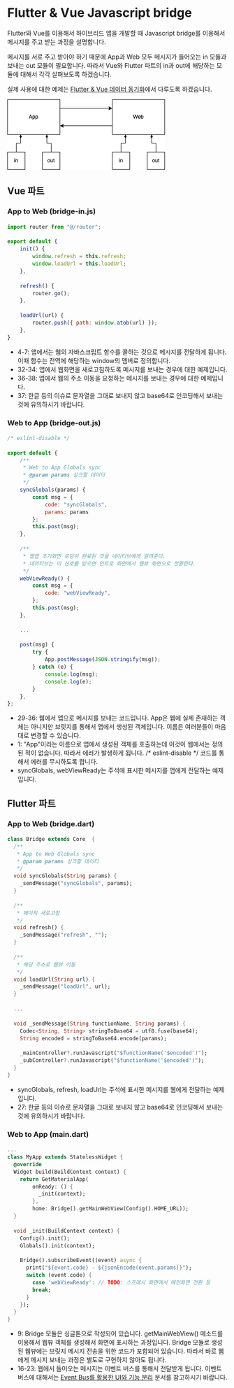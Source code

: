 # Flutter & Vue Javascript bridge

Flutter와 Vue를 이용해서 하이브리드 앱을 개발할 때
Javascript bridge를 이용해서 메시지를 주고 받는 과정을 설명합니다.

메시지를 서로 주고 받아야 하기 때문에 App과 Web 모두 메시지가 들어오는 in 모듈과 보내는 out 모듈이 필요합니다.
따라서 Vue와 Flutter 파트의 in과 out에 해당하는 모듈에 대해서 각각 살펴보도록 하겠습니다.

실제 사용에 대한 예제는 [Flutter & Vue 데이터 동기화](/etc/012/)에서 다루도록 하겠습니다.

![](./pic-1.png)


## Vue 파트

### App to Web (bridge-in.js)

``` js
import router from "@/router";

export default {
    init() {
        window.refresh = this.refresh;
        window.loadUrl = this.loadUrl;
    },

    refresh() {
        router.go();
    },

    loadUrl(url) {
        router.push({ path: window.atob(url) });
    },
}
```
* 4-7: 앱에서는 웹의 자바스크립트 함수를 콜하는 것으로 메시지를 전달하게 됩니다.
  이때 함수는 전역에 해당하는 window의 멤버로 정의합니다.
* 32-34: 앱에서 웹화면을 새로고침하도록 메시지를 보내는 경우에 대한 예제입니다.
* 36-38: 앱에서 웹의 주소 이동을 요청하는 메시지를 보내는 경우에 대한 예제입니다.
* 37: 한글 등의 이슈로 문자열을 그대로 보내지 않고 base64로 인코딩해서 보내는 것에 유의하시기 바랍니다.

### Web to App (bridge-out.js)

``` js
/* eslint-disable */

export default {
    /**
     * Web to App Globals sync
     * @param params 싱크할 데이터
     */
    syncGlobals(params) {
        const msg = {
            code: "syncGlobals",
            params: params
        };
        this.post(msg);
    },

    /**
     * 웹앱 초기화면 로딩이 완료된 것을 네이티브에게 알려준다.
     * 네이티브는 이 신호를 받으면 인트로 화면에서 웹뷰 화면으로 전환한다.
     */
    webViewReady() {
        const msg = {
            code: "webViewReady",
        };
        this.post(msg);
    },

    ...

    post(msg) {
        try {
            App.postMessage(JSON.stringify(msg));
        } catch (e) {
            console.log(msg);
            console.log(e);
        }
    },
};
```
* 29-36: 웹에서 앱으로 메시지를 보내는 코드입니다.
  App은 웹에 실제 존재하는 객체는 아니지만 브릿지를 통해서 앱에서 생성된 객체입니다.
  이름은 여러분들이 마음대로 변경할 수 있습니다.
* 1: "App"이라는 이름으로 앱에서 생성된 객체를 호출하는데 이것이 웹에서는 정의된 적이 없습니다.
  따라서 에러가 발생하게 됩니다.
  /* eslint-disable */ 코드를 통해서 에러를 무시하도록 합니다.
* syncGlobals, webViewReady는 주석에 표시한 메시지를 앱에게 전달하는 예제입니다.


## Flutter 파트

### App to Web (bridge.dart)

``` dart
class Bridge extends Core  {
  /**
   * App to Web Globals sync
   * @param params 싱크할 데이터
   */
  void syncGlobals(String params) {
    _sendMessage("syncGlobals", params);
  }

  /**
   * 페이지 새로고침
   */
  void refresh() {
    _sendMessage("refresh", "");
  }

  /**
   * 해당 주소로 웹뷰 이동
   */
  void loadUrl(String url) {
    _sendMessage("loadUrl", url);
  }

  ...

  void _sendMessage(String functionName, String params) {
    Codec<String, String> stringToBase64 = utf8.fuse(base64);
    String encoded = stringToBase64.encode(params);

    _mainController?.runJavascript("$functionName('$encoded')");
    _subController?.runJavascript("$functionName('$encoded')");
  }
}
```
* syncGlobals, refresh, loadUrl는 주석에 표시한 메시지를 웹에게 전달하는 예제입니다.
* 27: 한글 등의 이슈로 문자열을 그대로 보내지 않고 base64로 인코딩해서 보내는 것에 유의하시기 바랍니다.

### Web to App (main.dart)

``` dart
...
class MyApp extends StatelessWidget {
  @override
  Widget build(BuildContext context) {
    return GetMaterialApp(
        onReady: () {
          _init(context);
        },
        home: Bridge().getMainWebView(Config().HOME_URL));
  }

  void _init(BuildContext context) {
    Config().init();
    Globals().init(context);

    Bridge().subscribeEvent((event) async {
      print("${event.code} - ${jsonEncode(event.params)}");
      switch (event.code) {
        case 'webViewReady': // TODO: 스프래시 화면에서 메인화면 전환 등
        break;
      }
    });
  }
}
```
* 9: Bridge 모듈은 싱글톤으로 작성되어 있습니다.
  getMainWebView() 메소드를 이용해서 웹뷰 객체를 생성해서 화면에 표시하는 과정입니다.
  Bridge 모듈로 생성된 웹뷰에는 브릿지 메시지 전송을 위한 코드가 포함되어 있습니다.
  따라서 바로 웹에게 메시지 보내는 과정은 별도로 구현하지 않아도 됩니다.
* 16-23: 웹에서 들어오는 메시지는 이벤트 버스를 통해서 전달받게 됩니다.
  이벤트 버스에 대해서는 [Event Bus를 활용한 UI와 기능 분리](/etc/013/) 문서를 참고하시기 바랍니다.